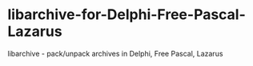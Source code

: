 # libarchive-for-Delphi-Free-Pascal-Lazarus
libarchive - pack/unpack archives in Delphi, Free Pascal, Lazarus

